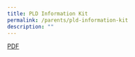 ```yaml
---
title: PLD Information Kit
permalink: /parents/pld-information-kit
description: ""
---
```

[PDF](https://canberrasec.moe.edu.sg/qql/slot/u150/2021/Parents/2021/PDLP%20Student%20Device%20Information%20Kit.pdf)